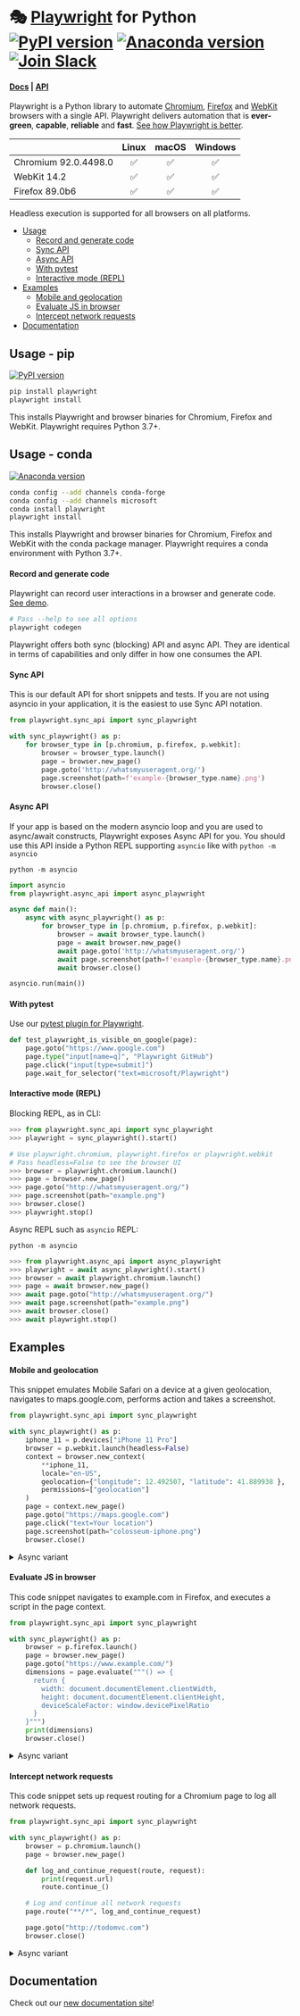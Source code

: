 # 🎭 [Playwright](https://playwright.dev) for Python [![PyPI version](https://badge.fury.io/py/playwright.svg)](https://pypi.python.org/pypi/playwright/) [![Anaconda version](https://img.shields.io/conda/v/microsoft/playwright)](https://anaconda.org/Microsoft/playwright) [![Join Slack](https://img.shields.io/badge/join-slack-infomational)](https://aka.ms/playwright-slack)

#### [Docs](https://playwright.dev/python/docs/intro) | [API](https://playwright.dev/python/docs/api/class-playwright)

Playwright is a Python library to automate [Chromium](https://www.chromium.org/Home), [Firefox](https://www.mozilla.org/en-US/firefox/new/) and [WebKit](https://webkit.org/) browsers with a single API. Playwright delivers automation that is **ever-green**, **capable**, **reliable** and **fast**. [See how Playwright is better](https://playwright.dev/python/docs/why-playwright).

|          | Linux | macOS | Windows |
|   :---   | :---: | :---: | :---:   |
| Chromium <!-- GEN:chromium-version -->92.0.4498.0<!-- GEN:stop --> | ✅ | ✅ | ✅ |
| WebKit <!-- GEN:webkit-version -->14.2<!-- GEN:stop --> | ✅ | ✅ | ✅ |
| Firefox <!-- GEN:firefox-version -->89.0b6<!-- GEN:stop --> | ✅ | ✅ | ✅ |

Headless execution is supported for all browsers on all platforms.

- [Usage](#usage)
  - [Record and generate code](#record-and-generate-code)
  - [Sync API](#sync-api)
  - [Async API](#async-api)
  - [With pytest](#with-pytest)
  - [Interactive mode (REPL)](#interactive-mode-repl)
- [Examples](#examples)
  - [Mobile and geolocation](#mobile-and-geolocation)
  - [Evaluate JS in browser](#evaluate-js-in-browser)
  - [Intercept network requests](#intercept-network-requests)
- [Documentation](#documentation)

## Usage - pip

[![PyPI version](https://badge.fury.io/py/playwright.svg)](https://pypi.python.org/pypi/playwright/)

```sh
pip install playwright
playwright install
```

This installs Playwright and browser binaries for Chromium, Firefox and WebKit. Playwright requires Python 3.7+.

## Usage - conda

[![Anaconda version](https://img.shields.io/conda/v/microsoft/playwright)](https://anaconda.org/Microsoft/playwright)

```sh
conda config --add channels conda-forge
conda config --add channels microsoft
conda install playwright
playwright install
```

This installs Playwright and browser binaries for Chromium, Firefox and WebKit with the conda package manager. Playwright requires a conda environment with Python 3.7+.

#### Record and generate code

Playwright can record user interactions in a browser and generate code. [See demo](https://user-images.githubusercontent.com/284612/95930164-ad52fb80-0d7a-11eb-852d-04bfd19de800.gif).

```sh
# Pass --help to see all options
playwright codegen
```

Playwright offers both sync (blocking) API and async API. They are identical in terms of capabilities and only differ in how one consumes the API.

#### Sync API

This is our default API for short snippets and tests. If you are not using asyncio in your
application, it is the easiest to use Sync API notation.

```py
from playwright.sync_api import sync_playwright

with sync_playwright() as p:
    for browser_type in [p.chromium, p.firefox, p.webkit]:
        browser = browser_type.launch()
        page = browser.new_page()
        page.goto('http://whatsmyuseragent.org/')
        page.screenshot(path=f'example-{browser_type.name}.png')
        browser.close()
```

#### Async API

If your app is based on the modern asyncio loop and you are used to async/await constructs,
Playwright exposes Async API for you. You should use this API inside a Python REPL supporting `asyncio` like with `python -m asyncio`

```console
python -m asyncio
```

```py
import asyncio
from playwright.async_api import async_playwright

async def main():
    async with async_playwright() as p:
        for browser_type in [p.chromium, p.firefox, p.webkit]:
            browser = await browser_type.launch()
            page = await browser.new_page()
            await page.goto('http://whatsmyuseragent.org/')
            await page.screenshot(path=f'example-{browser_type.name}.png')
            await browser.close()

asyncio.run(main())
```

#### With pytest

Use our [pytest plugin for Playwright](https://github.com/microsoft/playwright-pytest#readme).

```py
def test_playwright_is_visible_on_google(page):
    page.goto("https://www.google.com")
    page.type("input[name=q]", "Playwright GitHub")
    page.click("input[type=submit]")
    page.wait_for_selector("text=microsoft/Playwright")
```

#### Interactive mode (REPL)

Blocking REPL, as in CLI:

```py
>>> from playwright.sync_api import sync_playwright
>>> playwright = sync_playwright().start()

# Use playwright.chromium, playwright.firefox or playwright.webkit
# Pass headless=False to see the browser UI
>>> browser = playwright.chromium.launch()
>>> page = browser.new_page()
>>> page.goto("http://whatsmyuseragent.org/")
>>> page.screenshot(path="example.png")
>>> browser.close()
>>> playwright.stop()
```

Async REPL such as `asyncio` REPL:

```console
python -m asyncio
```

```py
>>> from playwright.async_api import async_playwright
>>> playwright = await async_playwright().start()
>>> browser = await playwright.chromium.launch()
>>> page = await browser.new_page()
>>> await page.goto("http://whatsmyuseragent.org/")
>>> await page.screenshot(path="example.png")
>>> await browser.close()
>>> await playwright.stop()
```

## Examples

#### Mobile and geolocation

This snippet emulates Mobile Safari on a device at a given geolocation, navigates to maps.google.com, performs action and takes a screenshot.

```py
from playwright.sync_api import sync_playwright

with sync_playwright() as p:
    iphone_11 = p.devices["iPhone 11 Pro"]
    browser = p.webkit.launch(headless=False)
    context = browser.new_context(
        **iphone_11,
        locale="en-US",
        geolocation={"longitude": 12.492507, "latitude": 41.889938 },
        permissions=["geolocation"]
    )
    page = context.new_page()
    page.goto("https://maps.google.com")
    page.click("text=Your location")
    page.screenshot(path="colosseum-iphone.png")
    browser.close()
```

<details>
<summary>Async variant</summary>

```py
import asyncio
from playwright.async_api import async_playwright

async def main():
    async with async_playwright() as p:
        iphone_11 = p.devices["iPhone 11 Pro"]
        browser = await p.webkit.launch(headless=False)
        context = await browser.new_context(
            **iphone_11,
            locale="en-US",
            geolocation={"longitude": 12.492507, "latitude": 41.889938},
            permissions=["geolocation"]
        )
        page = await context.newPage()
        await page.goto("https://maps.google.com")
        await page.click("text="Your location"")
        await page.screenshot(path="colosseum-iphone.png")
        await browser.close()

asyncio.run(main())
```

</details>

#### Evaluate JS in browser

This code snippet navigates to example.com in Firefox, and executes a script in the page context.

```py
from playwright.sync_api import sync_playwright

with sync_playwright() as p:
    browser = p.firefox.launch()
    page = browser.new_page()
    page.goto("https://www.example.com/")
    dimensions = page.evaluate("""() => {
      return {
        width: document.documentElement.clientWidth,
        height: document.documentElement.clientHeight,
        deviceScaleFactor: window.devicePixelRatio
      }
    }""")
    print(dimensions)
    browser.close()
```

<details>
<summary>Async variant</summary>

```py
import asyncio
from playwright.async_api import async_playwright

async def main():
    async with async_playwright() as p:
        browser = await p.firefox.launch()
        page = await browser.new_page()
        await page.goto("https://www.example.com/")
        dimensions = await page.evaluate("""() => {
          return {
            width: document.documentElement.clientWidth,
            height: document.documentElement.clientHeight,
            deviceScaleFactor: window.devicePixelRatio
          }
        }""")
        print(dimensions)
        await browser.close()

asyncio.run(main())
```

</details>

#### Intercept network requests

This code snippet sets up request routing for a Chromium page to log all network requests.

```py
from playwright.sync_api import sync_playwright

with sync_playwright() as p:
    browser = p.chromium.launch()
    page = browser.new_page()

    def log_and_continue_request(route, request):
        print(request.url)
        route.continue_()

    # Log and continue all network requests
    page.route("**/*", log_and_continue_request)

    page.goto("http://todomvc.com")
    browser.close()
```

<details>
<summary>Async variant</summary>

```py
import asyncio
from playwright.async_api import async_playwright

async def main():
    async with async_playwright() as p:
        browser = await p.chromium.launch()
        page = await browser.new_page()

        async def log_and_continue_request(route, request):
            print(request.url)
            await route.continue_()

        # Log and continue all network requests
        await page.route("**/*", log_and_continue_request)
        await page.goto("http://todomvc.com")
        await browser.close()

asyncio.run(main())
```

</details>

## Documentation

Check out our [new documentation site](https://playwright.dev/python/docs/intro)!
